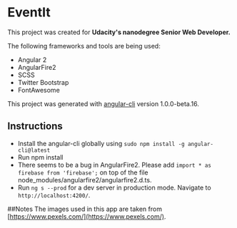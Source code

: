 # EventIt

This project was created for **Udacity's nanodegree Senior Web Developer.**

The following frameworks and tools are being used:

- Angular 2
- AngularFire2 
- SCSS
- Twitter Bootstrap
- FontAwesome

This project was generated with [angular-cli](https://github.com/angular/angular-cli) version 1.0.0-beta.16.

## Instructions
- Install the angular-cli globally using `sudo npm install -g angular-cli@latest`
- Run npm install
- There seems to be a bug in AngularFire2. Please add `import * as firebase from 'firebase';` on top of the file node_modules/angularfire2/angularfire2.d.ts.
- Run `ng s --prod` for a dev server in production mode. Navigate to `http://localhost:4200/`.


##Notes
The images used in this app are taken from [https://www.pexels.com/](https://www.pexels.com/).

